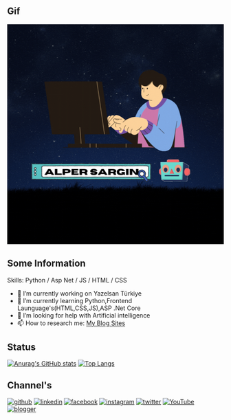 ## Gif
<img src="https://github.com/alpersargin42/alpersargin42/blob/main/Github_gif.gif" width="1080" height="512" />

 ## Some Information
Skills: Python / Asp Net / JS / HTML / CSS

- 🔭 I’m currently working on  Yazelsan Türkiye 
- 🌱 I’m currently learning Python,Frontend Launguage's(HTML,CSS,JS),ASP .Net Core 
- 🤔 I’m looking for help with Artificial intelligence 
- 📫 How to research me: [My Blog Sites](https://sarginalper.blogspot.com/)

## Status
[![Anurag's GitHub stats](https://github-readme-stats-brundabharadwaj.vercel.app/api?username=alpersargin42&show_icons=true&theme=radical
)](https://github.com/anuraghazra/github-readme-stats)
[![Top Langs](https://github-readme-stats.vercel.app/api/top-langs/?username=alpersargin42&hide_progress=true&show_icons=true&theme=radical
)](https://github.com/anuraghazra/github-readme-stats)



## Channel's
[<img src='https://cdn.jsdelivr.net/npm/simple-icons@3.0.1/icons/github.svg' alt='github' height='40'>](https://github.com/https://github.com/alpersargin42)  [<img src='https://cdn.jsdelivr.net/npm/simple-icons@3.0.1/icons/linkedin.svg' alt='linkedin' height='40'>](https://www.linkedin.com/in/https://www.linkedin.com/in/alper-sarg%C4%B1n-b14125201//)  [<img src='https://cdn.jsdelivr.net/npm/simple-icons@3.0.1/icons/facebook.svg' alt='facebook' height='40'>](https://www.facebook.com/https://www.facebook.com/aaavf)  [<img src='https://cdn.jsdelivr.net/npm/simple-icons@3.0.1/icons/instagram.svg' alt='instagram' height='40'>](https://www.instagram.com/https://www.instagram.com/alper_sargn//)  [<img src='https://cdn.jsdelivr.net/npm/simple-icons@3.0.1/icons/twitter.svg' alt='twitter' height='40'>](https://twitter.com/https://twitter.com/sargin_alper)  [<img src='https://cdn.jsdelivr.net/npm/simple-icons@3.0.1/icons/youtube.svg' alt='YouTube' height='40'>](https://www.youtube.com/channel/https://www.youtube.com/channel/UC5QR34Sko4xDc8ydMHAwKVA)  [<img src='https://cdn.jsdelivr.net/npm/simple-icons@3.0.1/icons/blogger.svg' alt='blogger' height='40'>](https://sarginalper.blogspot.com/)  


